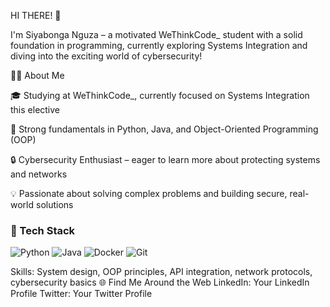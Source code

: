 HI THERE! 👋


I'm Siyabonga Nguza – a motivated WeThinkCode_ student with a solid foundation in programming, 
currently exploring Systems Integration and diving into the exciting world of cybersecurity!

🧑‍💻 About Me

🎓 Studying at WeThinkCode_, currently focused on Systems Integration this elective

💪 Strong fundamentals in Python, Java, and Object-Oriented Programming (OOP)

🔒 Cybersecurity Enthusiast – eager to learn more about protecting systems and networks

💡 Passionate about solving complex problems and building secure, real-world solutions

### 🚀 Tech Stack

![Python](https://img.shields.io/badge/Python-3776AB?style=for-the-badge&logo=python&logoColor=white)
![Java](https://img.shields.io/badge/Java-007396?style=for-the-badge&logo=java&logoColor=white)
![Docker](https://img.shields.io/badge/Docker-2496ED?style=for-the-badge&logo=docker&logoColor=white)
![Git](https://img.shields.io/badge/Git-F05032?style=for-the-badge&logo=git&logoColor=white)


Skills: System design, OOP principles, API integration, network protocols, cybersecurity basics
🌐 Find Me Around the Web
LinkedIn: Your LinkedIn Profile
Twitter: Your Twitter Profile
